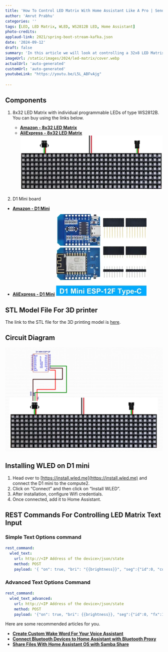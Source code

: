 ```yaml
---
title: 'How To Control LED Matrix With Home Assistant Like A Pro | Send Text Messages'
author: 'Amrut Prabhu'
categories: ''
tags: [LED, LED Matrix, WLED, WS2812B LED, Home Assistant]
photo-credits:
applaud-link: 2021/spring-boot-stream-kafka.json
date: '2024-09-12'
draft: false
summary: 'In this article we will look at controlling a 32x8 LED Matrix panel with Home Assistant like a pro'
imageUrl: /static/images/2024/led-matrix/cover.webp
actualUrl: 'auto-generated'
customUrl: 'auto-generated'
youtubeLink: "https://youtu.be/L5L_ABFvAjg"

---
```

<TOCInline toc={props.toc} asDisclosure />  

## Components

1.  8x32 LED Matrix with individual programmable LEDs of type WS2812B.  
    You can buy using the links below.
    -   [**Amazon -  8x32 LED Matrix**](https://amzn.to/3TJnZ8z)
    -   [**AliExpress -  8x32 LED Matrix**](https://s.click.aliexpress.com/e/_DFOOsH9)
[![ 8x32 LED Matrix ](/static/images/2024/led-matrix/8x32-led-matrix.webp)](https://amzn.to/3TJnZ8z)

2.  D1 Mini board

 -   [**Amazon -  D1 Mini**](https://amzn.to/3AT0Z0f)
 -   [**AliExpress - D1 Mini**](https://s.click.aliexpress.com/e/_De0exaL)
[![D1 Mini](/static/images/2023/wled-with-home-assistant/d1-mini.webp)](https://s.click.aliexpress.com/e/_De0exaL)


## STL Model File For 3D printer

The link to the STL file for the 3D printing model is [here](https://www.thingiverse.com/thing:6759479).

## Circuit Diagram

![circuit diagram](/static/images/2024/led-matrix/circuit-diagram.webp)

## Installing WLED on D1 mini

1.  Head over to [https://install.wled.me](https://install.wled.me) and connect the D1 mini to the compute2.
2.  Click on “Connect” and then click on “Install WLED”.
3.  After installation, configure Wifi credentials.
4.  Once connected, add it to Home Assistant.

## REST Commands For Controlling LED Matrix Text Input

### Simple Text Options command
```yaml
rest_command:
  wled_text:
    url: http://<IP Address of the device>/json/state
    method: POST
    payload: '{ "on": true, "bri": "{{brightness}}", "seg":{"id":0, "col":{{color}} , "fx":122, "n":"{{text}}" }}' 
```
  

### Advanced Text Options Command
```yaml
rest_command:
  wled_text_advanced:
    url: http://<IP Address of the device>/json/state
    method: POST
    payload: '{"on": true, "bri": {{brightness}}, "seg":{"id":0, "fx":122, "frz": {{freeze}}, "sx": {{scroll_speed}}, "col": {{color}}, "n":"{{text}}"}}'
```

Here are some recommended articles for you.

-   [**Create Custom Wake Word For Your Voice Assistant**](https://smarthomecircle.com/custom-wake-word-for-voice-assistant-with-home-assistant)
-   [**Connect Bluetooth Devices to Home Assistant with Bluetooth Proxy**](https://smarthomecircle.com/connect-bluetooth-devices-to-home-assistant-with-bluetooth-proxy)
-   [**Share Files With Home Assistant OS with Samba Share**](https://smarthomecircle.com/easily-share-files-with-home-assistant-using-samba-share)